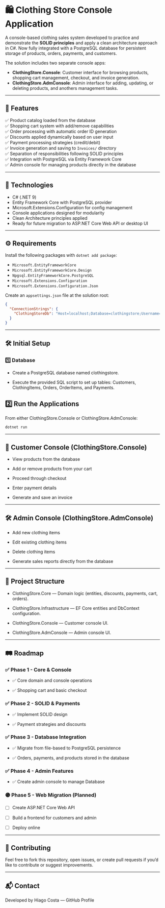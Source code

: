﻿# 🛍 Clothing Store Console Application

A console-based clothing sales system developed to practice and demonstrate the **SOLID principles** and apply a clean architecture approach in C#. Now fully integrated with a PostgreSQL database for persistent storage of products, orders, payments, and customers.

The solution includes two separate console apps:
- **ClothingStore.Console**: Customer interface for browsing products, shopping cart management, checkout, and invoice generation.
- **ClothingStore.AdmConsole**: Admin interface for adding, updating, or deleting products, and anothers management tasks.

---

## 🚀 Features

✅ Product catalog loaded from the database  
✅ Shopping cart system with add/remove capabilities  
✅ Order processing with automatic order ID generation  
✅ Discounts applied dynamically based on user input  
✅ Payment processing strategies (credit/debit)  
✅ Invoice generation and saving to `Invoices/` directory  
✅ Separation of responsibilities following SOLID principles  
✅ Integration with PostgreSQL via Entity Framework Core  
✅ Admin console for managing products directly in the database  

---

## 🔨 Technologies

- C# (.NET 9)  
- Entity Framework Core with PostgreSQL provider  
- Microsoft.Extensions.Configuration for config management  
- Console applications designed for modularity  
- Clean Architecture principles applied  
- Ready for future migration to ASP.NET Core Web API or desktop UI  

---

## ⚙️ Requirements

Install the following packages with `dotnet add package`:
- `Microsoft.EntityFrameworkCore`
- `Microsoft.EntityFrameworkCore.Design`
- `Npgsql.EntityFrameworkCore.PostgreSQL`
- `Microsoft.Extensions.Configuration`
- `Microsoft.Extensions.Configuration.Json`

Create an `appsettings.json` file at the solution root:

```json
{
  "ConnectionStrings": {
    "ClothingStoreDb": "Host=localhost;Database=clothingstore;Username=postgres;Password=YOUR_PASSWORD"
  }
}
```

----

## 🛠 Initial Setup
### 1️⃣ Database

- Create a PostgreSQL database named clothingstore.

- Execute the provided SQL script to set up tables: Customers, ClothingItems, Orders, OrderItems, and Payments.

## 2️⃣ Run the Applications
From either ClothingStore.Console or ClothingStore.AdmConsole:
```bash
dotnet run
```

---

## 🛒 Customer Console (ClothingStore.Console)
- View products from the database

- Add or remove products from your cart

- Proceed through checkout

- Enter payment details

- Generate and save an invoice

---

## 🛠️ Admin Console (ClothingStore.AdmConsole)
- Add new clothing items

- Edit existing clothing items

- Delete clothing items

- Generate sales reports directly from the database

---

## 📁 Project Structure
- ClothingStore.Core — Domain logic (entities, discounts, payments, cart, orders).

- ClothingStore.Infrastructure — EF Core entities and DbContext configuration.

- ClothingStore.Console — Customer console UI.

- ClothingStore.AdmConsole — Admin console UI.

---

## 🛤 Roadmap
### ✅ Phase 1 - Core & Console
- ✅ Core domain and console operations

- ✅ Shopping cart and basic checkout

### ✅ Phase 2 - SOLID & Payments
- ✅ Implement SOLID design

- ✅ Payment strategies and discounts

### ✅ Phase 3 - Database Integration
- ✅ Migrate from file-based to PostgreSQL persistence

- ✅ Orders, payments, and products stored in the database

### ✅ Phase 4 - Admin Features
- ✅ Create admin console to manage Database

### 🟣 Phase 5 - Web Migration (Planned)
- [ ] Create ASP.NET Core Web API

- [ ] Build a frontend for customers and admin

- [ ] Deploy online

--- 

## 🤝 Contributing
Feel free to fork this repository, open issues, or create pull requests if you’d like to contribute or suggest improvements.

---

## 📬 Contact
Developed by Hiago Costa — GitHub Profile
